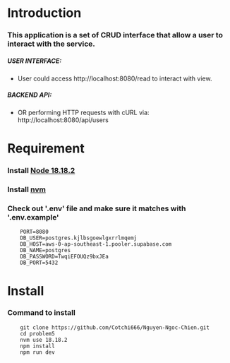 # Introduction
### This application is a set of CRUD interface that allow a user to interact with the service.
##### USER INTERFACE:
  - User could access http://localhost:8080/read to interact with view.
##### BACKEND API:
  - OR performing HTTP requests with cURL via: http://localhost:8080/api/users


# Requirement

### Install [Node 18.18.2](https://nodejs.org/en/blog/release/v18.18.2)
### Install [nvm](https://github.com/nvm-sh/nvm)
### Check out '.env' file and make sure it matches with '.env.example'
               
        PORT=8080
        DB_USER=postgres.kjlbsgoewlgxrrlmqemj
        DB_HOST=aws-0-ap-southeast-1.pooler.supabase.com
        DB_NAME=postgres
        DB_PASSWORD=TwqiEFOUQz9bxJEa
        DB_PORT=5432

# Install

### Command to install
    
        git clone https://github.com/Cotchi666/Nguyen-Ngoc-Chien.git
        cd problem5
        nvm use 18.18.2
        npm install
        npm run dev
        

